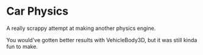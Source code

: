 # Car Physics
 
A really scrappy attempt at making another physics engine.

You would've gotten better results with VehicleBody3D, but it was still kinda fun to make.
